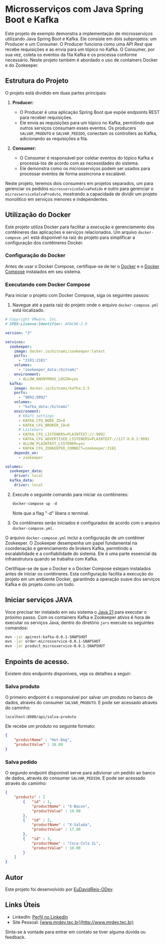 # Microsserviços com Java Spring Boot e Kafka

Este projeto de exemplo demonstra a implementação de microsserviços utilizando Java Spring Boot e Kafka. Ele consiste em dois subprojetos: um Producer e um Consumer. O Producer funciona como uma API Rest que recebe requisições e as envia para um tópico no Kafka. O Consumer, por sua vez, coleta os eventos da fila Kafka e os processa conforme necessário.
 Neste projeto também é abordado o uso de containers Docker e do Zookeeper. 

## Estrutura do Projeto

O projeto está dividido em duas partes principais:

1. **Producer:**
   - O Producer é uma aplicação Spring Boot que expõe endpoints REST para receber requisições.
   - Ele envia as requisições para um tópico no Kafka, permitindo que outros serviços consumam esses eventos.
 Os producers `SALVAR_PRODUTO` e `SALVAR_PEDIDO`, conectam os controllers ao Kafka, adicionando as requisições a fila.

2. **Consumer:**
   - O Consumer é responsável por coletar eventos do tópico Kafka e processá-los de acordo com as necessidades do sistema.
   - Ele demonstra como os microsserviços podem ser usados para processar eventos de forma assíncrona e escalável.
     
 Neste projeto, teremos dois consumers em projetos separados, um para gerenciar os pedidos `microsserviceSalvaPedido` e outro para gerenciar o `microsserviceSalvaProduto`, mostrando a capacidade de dividir um projeto monolítico em serviços menores e independentes.

## Utilização do Docker

Este projeto utiliza Docker para facilitar a execução e gerenciamento dos contêineres das aplicações e serviços relacionados. Um arquivo `docker-compose.yml` está disponível na raiz do projeto para simplificar a configuração dos contêineres Docker.

### Configuração do Docker

Antes de usar o Docker Compose, certifique-se de ter o [Docker](https://www.docker.com/get-started/) e o [Docker Compose](https://docs.docker.com/compose/install/standalone/) instalados em seu sistema.

### Executando com Docker Compose

Para iniciar o projeto com Docker Compose, siga os seguintes passos:

1. Navegue até a pasta raiz do projeto onde o arquivo `docker-compose.yml` está localizado.
```yaml
# Copyright VMware, Inc.
# SPDX-License-Identifier: APACHE-2.0

version: "3"

services:
  zookeeper:
    image: docker.io/bitnami/zookeeper:latest
    ports:
      - "2181:2181"
    volumes:
      - "zookeeper_data:/bitnami"
    environment:
      - ALLOW_ANONYMOUS_LOGIN=yes
  kafka:
    image: docker.io/bitnami/kafka:3.5
    ports:
      - "9092:9092"
    volumes:
      - "kafka_data:/bitnami"
    environment:
      # KRaft settings
      - KAFKA_CFG_NODE_ID=0
      - KAFKA_CFG_BROKER_ID=0
      # Listeners
      - KAFKA_CFG_LISTENERS=PLAINTEXT://:9092
      - KAFKA_CFG_ADVERTISED_LISTENERS=PLAINTEXT://127.0.0.1:9092
      - ALLOW_PLAINTEXT_LISTENER=yes
      - KAFKA_CFG_ZOOKEEPER_CONNECT=zookeeper:2181
    depends_on:
      - zookeeper

volumes:
  zookeeper_data:
    driver: local
  kafka_data:
    driver: local
```

2. Execute o seguinte comando para iniciar os contêineres:
   ``` powershell
   docker-compose up -d
   ```
   Note que a flag "-d" libera o terminal.
   
3. Os contêineres serão iniciados e configurados de acordo com o arquivo `docker-compose.yml`.

O arquivo `docker-compose.yml` inclui a configuração de um contêiner Zookeeper. O Zookeeper desempenha um papel fundamental na coordenação e gerenciamento de brokers Kafka, permitindo a escalabilidade e a confiabilidade do sistema. Ele é uma parte essencial da infraestrutura quando se trabalha com Kafka.

Certifique-se de que o Docker e o Docker Compose estejam instalados antes de iniciar os contêineres. Esta configuração facilita a execução do projeto em um ambiente Docker, garantindo a operação suave dos serviços Kafka e do projeto como um todo.

## Iniciar serviços JAVA
 Voce precisar ter instalado em seu sistema o [Java 21](https://www.oracle.com/br/java/technologies/downloads/) para executar o próximo passo.
Com os containers Kafka e Zookeeper ativos é hora de executar os serviços Java, dentro do diretório `jars` execute os seguintes comandos:
```bash
mvn -jar apirest-kafka-0.0.1-SNAPSHOT
mvn -jar order-microsservice-0.0.1-SNAPSHOT
mvn -jar product_microsservice-0.0.1-SNAPSHOT
```

## Enpoints de acesso.
 Existem dois endpoints disponíveis, veja os detalhes a seguir:

### Salva produto
 O primeiro endpoint é o responsável por salvar um produto no banco de dados, através do consumer `SALVAR_PRODUTO`. E pode ser acessado através do caminho:
```
localhost:8080/api/salva-produto
```

Ele recebe um produto no seguinte formato:
```json
{
    "productName" : "Hot-Dog",
    "productValue" : 16.00    
}
```

### Salva pedido
 O segundo endpoint disponível serve para adivionar um pedido ao banco de dados, através do consumer `SALVAR_PEDIDO`. E pode ser acessado através do caminho:
```json
{
    "products" : [
        {   "id" : 1,
            "productName" : "X-Bacon",
            "productValue" : 19.00
        },
        {   "id" : 2,
            "productName" : "X-Salada",
            "productValue" : 17.00
        },
        {   "id" : 3,
            "productName" : "Coca-Cola 2L",
            "productValue" : 10.00
        }
    ]
}
```

## Autor

Este projeto foi desenvolvido por [EuDavidReis-ODev](https://github.com/EuDavdiReis-ODev).

## Links Úteis

- LinkedIn: [Perfil no LinkedIn](https://www.linkedin.com/in/eudavidreis-dev/)
- Site Pessoal: [www.mrdev.tec.br](http://www.mrdev.tec.br)

Sinta-se à vontade para entrar em contato se tiver alguma dúvida ou feedback.

